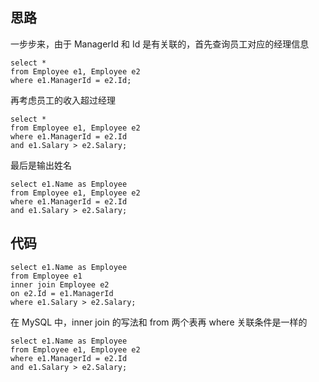 ## 思路

一步步来，由于 ManagerId 和 Id 是有关联的，首先查询员工对应的经理信息

```mysql
select *
from Employee e1, Employee e2
where e1.ManagerId = e2.Id;
```

再考虑员工的收入超过经理

```mysql
select *
from Employee e1, Employee e2
where e1.ManagerId = e2.Id 
and e1.Salary > e2.Salary;
```

最后是输出姓名

```mysql
select e1.Name as Employee
from Employee e1, Employee e2
where e1.ManagerId = e2.Id 
and e1.Salary > e2.Salary;
```

## 代码

```mysql
select e1.Name as Employee 
from Employee e1 
inner join Employee e2 
on e2.Id = e1.ManagerId 
where e1.Salary > e2.Salary;
```

在 MySQL 中，inner join 的写法和 from 两个表再 where 关联条件是一样的

```mysql
select e1.Name as Employee
from Employee e1, Employee e2
where e1.ManagerId = e2.Id 
and e1.Salary > e2.Salary;
```

